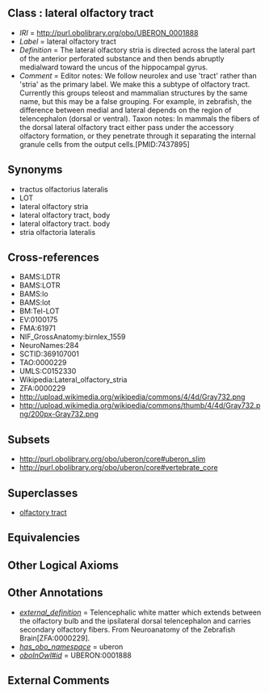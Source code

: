 
## Class : lateral olfactory tract

 * *IRI* = http://purl.obolibrary.org/obo/UBERON_0001888
 * *Label* = lateral olfactory tract
 * *Definition* = The lateral olfactory stria is directed across the lateral part of the anterior perforated substance and then bends abruptly medialward toward the uncus of the hippocampal gyrus.
 * *Comment* = Editor notes: We follow neurolex and use 'tract' rather than 'stria' as the primary label. We make this a subtype of olfactory tract. Currently this groups teleost and mammalian structures by the same name, but this may be a false grouping. For example, in zebrafish, the difference between medial and lateral depends on the region of telencephalon (dorsal or ventral). Taxon notes: In mammals the fibers of the dorsal lateral olfactory tract either pass under the accessory olfactory formation, or they penetrate through it separating the internal granule cells from the output cells.[PMID:7437895]

## Synonyms

 * tractus olfactorius lateralis
 * LOT
 * lateral olfactory stria
 * lateral olfactory tract, body
 * lateral olfactory tract. body
 * stria olfactoria lateralis

## Cross-references

 * BAMS:LDTR
 * BAMS:LOTR
 * BAMS:lo
 * BAMS:lot
 * BM:Tel-LOT
 * EV:0100175
 * FMA:61971
 * NIF_GrossAnatomy:birnlex_1559
 * NeuroNames:284
 * SCTID:369107001
 * TAO:0000229
 * UMLS:C0152330
 * Wikipedia:Lateral_olfactory_stria
 * ZFA:0000229
 * http://upload.wikimedia.org/wikipedia/commons/4/4d/Gray732.png
 * http://upload.wikimedia.org/wikipedia/commons/thumb/4/4d/Gray732.png/200px-Gray732.png

## Subsets

 * http://purl.obolibrary.org/obo/uberon/core#uberon_slim
 * http://purl.obolibrary.org/obo/uberon/core#vertebrate_core

## Superclasses

 * [olfactory tract](../../UBERON/65/UBERON_0002265.md)

## Equivalencies


## Other Logical Axioms


## Other Annotations

 * *[external_definition](../../UBPROP/01/UBPROP_0000001.md)* = Telencephalic white matter which extends between the olfactory bulb and the ipsilateral dorsal telencephalon and carries secondary olfactory fibers. From Neuroanatomy of the Zebrafish Brain[ZFA:0000229].
 * *[has_obo_namespace](../../ce/oboInOwl#hasOBONamespace.md)* = uberon
 * *[oboInOwl#id](../../id/oboInOwl#id.md)* = UBERON:0001888

## External Comments

